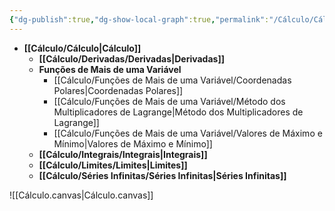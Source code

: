 ```yaml
---
{"dg-publish":true,"dg-show-local-graph":true,"permalink":"/Cálculo/Cálculo/","dgShowLocalGraph":true,"dgPassFrontmatter":true,"created":"2025-05-20T13:30:39.089-03:00"}
---
```




- **[[Cálculo/Cálculo\|Cálculo]]**
	- **[[Cálculo/Derivadas/Derivadas\|Derivadas]]**
	- **Funções de Mais de uma Variável**
		- [[Cálculo/Funções de Mais de uma Variável/Coordenadas Polares\|Coordenadas Polares]]
		- [[Cálculo/Funções de Mais de uma Variável/Método dos Multiplicadores de Lagrange\|Método dos Multiplicadores de Lagrange]]
		- [[Cálculo/Funções de Mais de uma Variável/Valores de Máximo e Mínimo\|Valores de Máximo e Mínimo]]
	- **[[Cálculo/Integrais/Integrais\|Integrais]]**
	- **[[Cálculo/Limites/Limites\|Limites]]**
	- **[[Cálculo/Séries Infinitas/Séries Infinitas\|Séries Infinitas]]**



![[Cálculo.canvas\|Cálculo.canvas]]
